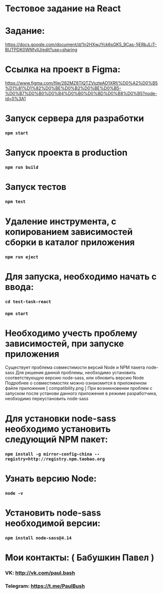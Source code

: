 # Тестовое задание на React
# Задание: 
https://docs.google.com/document/d/1n2HXwJYck6sGK5_9Cas-1jERbJLiT-BUTPDK0WNfvIU/edit?usp=sharing
# Ссылка на проект в Figma: 
https://www.figma.com/file/282MZ8TlQTZVszteAD1XRf/%D0%A2%D0%B5%D1%81%D1%82%D0%BE%D0%B2%D0%BE%D0%B5-%D0%B7%D0%B0%D0%B4%D0%B0%D0%BD%D0%B8%D0%B5?node-id=0%3A1

# Запуск сервера для разработки
### `npm start`

# Запуск проекта в production
### `npm run build`

# Запуск тестов
### `npm test`

# Удаление инструмента, с копированием зависимостей сборки в каталог приложения
### `npm run eject`

# Для запуска, необходимо начать с ввода:
### `cd test-task-react`
### `npm start`

# Необходимо учесть проблему зависимостей, при запуске приложения

Существует проблема совместимости версий Node и NPM пакета node-sass
Для решения данной проблемы, необходимо установить соответствующую версию node-sass, или обновить версию Node
Подробнее о совместимостях можно ознакомится в приложенном файле приложения [ compatibility.png ]
При возникновении проблем с запуском после установи данного приложения в режиме разработчика, необходимо переустановить node-sass 

# Для установки node-sass необходимо установить следующий NPM пакет:
### `npm install -g mirror-config-china --registry=http://registry.npm.taobao.org`

# Узнать версию Node:
### `node -v`

# Установить node-sass необходимой версии:
### `npm install node-sass@4.14`

# Мои контакты: ( Бабушкин Павел )
### VK: http://vk.com/paul.bash
### Telegram: https://t.me/PaulBush

